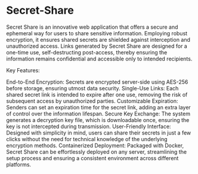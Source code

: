 # Secret-Share
Secret Share is an innovative web application that offers a secure and ephemeral way for users to share sensitive information. Employing robust encryption, it ensures shared secrets are shielded against interception and unauthorized access. Links generated by Secret Share are designed for a one-time use, self-destructing post-access, thereby ensuring the information remains confidential and accessible only to intended recipients.

Key Features:

End-to-End Encryption: Secrets are encrypted server-side using AES-256 before storage, ensuring utmost data security.
Single-Use Links: Each shared secret link is intended to expire after one use, removing the risk of subsequent access by unauthorized parties.
Customizable Expiration: Senders can set an expiration time for the secret link, adding an extra layer of control over the information lifespan.
Secure Key Exchange: The system generates a decryption key file, which is downloadable once, ensuring the key is not intercepted during transmission.
User-Friendly Interface: Designed with simplicity in mind, users can share their secrets in just a few clicks without the need for technical knowledge of the underlying encryption methods.
Containerized Deployment: Packaged with Docker, Secret Share can be effortlessly deployed on any server, streamlining the setup process and ensuring a consistent environment across different platforms.
